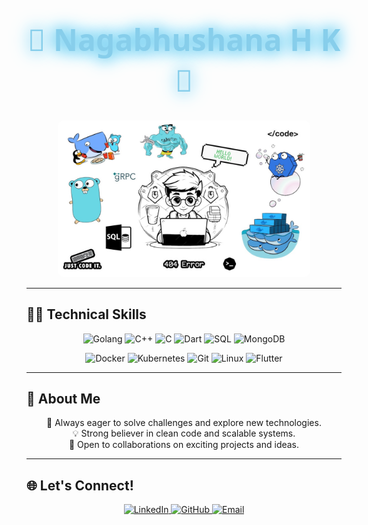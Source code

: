 <!-- # Welcome to My GitHub! 👋

Hi, I'm **Nagabhushana H K**, a tech enthusiast and passionate developer with expertise in building robust and efficient solutions. I strive to learn, grow, and contribute to the tech community.  

---

## 👨‍💻 Technical Skills

### Languages  
![Golang](https://img.shields.io/badge/-Golang-00ADD8?logo=go&logoColor=white&style=for-the-badge)
![C++](https://img.shields.io/badge/-C++-00599C?logo=c%2B%2B&logoColor=white&style=for-the-badge)
![C](https://img.shields.io/badge/-C-A8B9CC?logo=c&logoColor=white&style=for-the-badge)
![Dart](https://img.shields.io/badge/-Dart-0175C2?logo=dart&logoColor=white&style=for-the-badge)
![SQL](https://img.shields.io/badge/-SQL-4479A1?logo=postgresql&logoColor=white&style=for-the-badge)
![MongoDB](https://img.shields.io/badge/-MongoDB-47A248?logo=mongodb&logoColor=white&style=for-the-badge)

### Developer Tools  
![Docker](https://img.shields.io/badge/-Docker-2496ED?logo=docker&logoColor=white&style=for-the-badge)
![Kubernetes](https://img.shields.io/badge/-Kubernetes-326CE5?logo=kubernetes&logoColor=white&style=for-the-badge)
![Git](https://img.shields.io/badge/-Git-F05032?logo=git&logoColor=white&style=for-the-badge)

### Technologies/Frameworks  
![Linux](https://img.shields.io/badge/-Linux-FCC624?logo=linux&logoColor=black&style=for-the-badge)
![Flutter](https://img.shields.io/badge/-Flutter-02569B?logo=flutter&logoColor=white&style=for-the-badge)

---

## 🌟 About Me

🚀 Always eager to solve challenges and explore new technologies.  
💡 Strong believer in clean code and scalable systems.  
🤝 Open to collaborations on exciting projects and ideas.

---

## 🌐 Let's Connect!

- LinkedIn: [linkedin.com/in/bhushanaruto05](https://linkedin.com/in/bhushanaruto05)  
- GitHub: [github.com/bhushan-aruto](https://github.com/bhushan-aruto)  
- Email: developer.bhushanhk@gmail.com  

---

## 📸 Profile Banner

![GitHub Banner](github readm.jpg)

> The banner image appears automatically when someone visits your profile! -->


<h1 align="center" style="font-size: 3rem; font-family: 'Segoe UI', Tahoma, Geneva, Verdana, sans-serif; color: skyblue; text-shadow: 0px 0px 20px skyblue, 0px 0px 30px deepskyblue;">
  🌟 Nagabhushana H K 🌟
</h1>

<p align="center">
  <img src="github_readm.jpg" alt="GitHub Banner" style="width:80%; border-radius:10px;">
</p>

---

## 👨‍💻 Technical Skills

<p align="center">
  <img src="https://img.shields.io/badge/-Golang-00ADD8?logo=go&logoColor=white&style=for-the-badge" alt="Golang">
  <img src="https://img.shields.io/badge/-C++-00599C?logo=c%2B%2B&logoColor=white&style=for-the-badge" alt="C++">
  <img src="https://img.shields.io/badge/-C-A8B9CC?logo=c&logoColor=white&style=for-the-badge" alt="C">
  <img src="https://img.shields.io/badge/-Dart-0175C2?logo=dart&logoColor=white&style=for-the-badge" alt="Dart">
  <img src="https://img.shields.io/badge/-SQL-4479A1?logo=postgresql&logoColor=white&style=for-the-badge" alt="SQL">
  <img src="https://img.shields.io/badge/-MongoDB-47A248?logo=mongodb&logoColor=white&style=for-the-badge" alt="MongoDB">
</p>

<p align="center">
  <img src="https://img.shields.io/badge/-Docker-2496ED?logo=docker&logoColor=white&style=for-the-badge" alt="Docker">
  <img src="https://img.shields.io/badge/-Kubernetes-326CE5?logo=kubernetes&logoColor=white&style=for-the-badge" alt="Kubernetes">
  <img src="https://img.shields.io/badge/-Git-F05032?logo=git&logoColor=white&style=for-the-badge" alt="Git">
  <img src="https://img.shields.io/badge/-Linux-FCC624?logo=linux&logoColor=black&style=for-the-badge" alt="Linux">
  <img src="https://img.shields.io/badge/-Flutter-02569B?logo=flutter&logoColor=white&style=for-the-badge" alt="Flutter">
</p>

---

## 🌟 About Me

<p align="center">
  🚀 Always eager to solve challenges and explore new technologies. <br>
  💡 Strong believer in clean code and scalable systems. <br>
  🤝 Open to collaborations on exciting projects and ideas.
</p>

---

## 🌐 Let's Connect!

<p align="center">
  <a href="https://linkedin.com/in/bhushanaruto05">
    <img src="https://img.shields.io/badge/-LinkedIn-0A66C2?logo=linkedin&logoColor=white&style=for-the-badge" alt="LinkedIn">
  </a>
  <a href="https://github.com/bhushan-aruto">
    <img src="https://img.shields.io/badge/-GitHub-181717?logo=github&logoColor=white&style=for-the-badge" alt="GitHub">
  </a>
  <a href="mailto:developer.bhushanhk@gmail.com">
    <img src="https://img.shields.io/badge/-Email-D14836?logo=gmail&logoColor=white&style=for-the-badge" alt="Email">
  </a>
</p>



